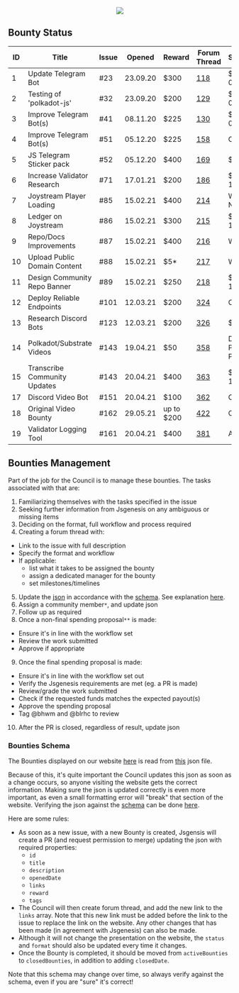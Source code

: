<p align="center"><img src="/img/bounties_new.svg"></p>

## Bounty Status

| ID | Title                        | Issue | Opened   | Reward | Forum Thread                                             | Status/Grading     | PR  | Proposal                                             |
|----|------------------------------|-------|----------|--------|----------------------------------------------------------|--------------------|-----|------------------------------------------------------|
| 1  | Update Telegram Bot          | #23   | 23.09.20 | $300   | [118](https://testnet.joystream.org/#/forum/threads/118) | $300 - 01.11.20    | #36 | [32](https://testnet.joystream.org/#/proposals/historical/32)   |
| 2  | Testing of 'polkadot-js'     | #32   | 23.09.20 | $200   | [129](https://testnet.joystream.org/#/forum/threads/129) | $200 - 05.01.20    | #67 | [87](https://testnet.joystream.org/#/proposals/historical/87)   |
| 3  | Improve Telegram Bot(s)      | #41   | 08.11.20 | $225   | [130](https://testnet.joystream.org/#/forum/threads/130) | $25 - 05.12.20     | #47 | [49](https://testnet.joystream.org/#/proposals/historical/49)   |
| 4  | Improve Telegram Bot(s)      | #51   | 05.12.20 | $225   | [158](https://testnet.joystream.org/#/forum/threads/158) | Complete    | NA  | NA                                                   |
| 5  | JS Telegram Sticker pack     | #52   | 05.12.20 | $400   | [169](https://testnet.joystream.org/#/forum/threads/169) | $300          | NA  | NA                                                   |
| 6  | Increase Validator Research  | #71   | 17.01.21 | $200   | [186](https://testnet.joystream.org/#/forum/threads/186) | $200 - 13.02.21    | #77 | [116](https://testnet.joystream.org/#/proposals/historical/116) |
| 7  | Joystream Player Loading     | #85   | 15.02.21 | $400   | [214](https://testnet.joystream.org/#/forum/threads/214) | Withdrawn - No interest | NA  | NA                                              |
| 8  | Ledger on Joystream          | #86   | 15.02.21 | $300   | [215](https://testnet.joystream.org/#/forum/threads/215) | $450 - 13.05.21    | #171| [56])(https://testnet.joystream.org/#/proposals/56)  |
| 9  | Repo/Docs Improvements       | #87   | 15.02.21 | $400   | [216](https://testnet.joystream.org/#/forum/threads/216) | Weekly Bounty          | NA  | NA                                                   |
| 10 | Upload Public Domain Content | #88   | 15.02.21 | $5*    | [217](https://testnet.joystream.org/#/forum/threads/217) | Weekly Bounty          | NA  | NA                                                   |
| 11 | Design Community Repo Banner | #89   | 15.02.21 | $250   | [218](https://testnet.joystream.org/#/forum/threads/218) | $300 - 13.05.21    | NA  | NA                                                   |
| 12 | Deploy Reliable Endpoints | #101   | 12.03.21 | $200   | [324](https://testnet.joystream.org/#/forum/threads/324) | Completed       | NA  | NA                                                   |
| 13 | Research Discord Bots | #123   | 12.03.21 | $200   | [326](https://testnet.joystream.org/#/forum/threads/326) | $450          | #131, #133   | NA                                                   |
| 14 | Polkadot/Substrate Videos | #143   | 19.04.21 | $50   | [358](https://testnet.joystream.org/#/forum/threads/358) | Discontinued - Pending Payouts | #157  | [35](https://testnet.joystream.org/#/proposals/35), [37](https://testnet.joystream.org/#/proposals/37), [37](https://testnet.joystream.org/#/proposals/37), [40](https://testnet.joystream.org/#/proposals/40), [41](https://testnet.joystream.org/#/proposals/41) |                                                   |
| 15 | Transcribe Community Updates | #143   | 20.04.21 | $400   | [363](https://testnet.joystream.org/#/forum/threads/363) | $375 - 15.06.2021  | #199 | [166](https://testnet.joystream.org/#/proposals/166)            |
| 17 | Discord Video Bot | #151   | 20.04.21 | $100   | [362](https://testnet.joystream.org/#/forum/threads/362) | Completed   | NA  | NA                         |
| 18 | Original Video Bounty | #162   | 29.05.21 | up to $200  | [422](https://testnet.joystream.org/#/forum/threads/422) | Open   | NA  | NA                         |
| 19 | Validator Logging Tool | #161   | 20.04.21 | $400   | [381](https://testnet.joystream.org/#/forum/threads/381) | Announced          | NA  | NA                         |


## Bounties Management
Part of the job for the Council is to manage these bounties. The tasks associated with that are:
1. Familiarizing themselves with the tasks specified in the issue
2. Seeking further information from Jsgenesis on any ambiguous or missing items
3. Deciding on the format, full workflow and process required
4. Creating a forum thread with:
  - Link to the issue with full description
  - Specify the format and workflow
  - If applicable:
    - list what it takes to be assigned the bounty
    - assign a dedicated manager for the bounty
    - set milestones/timelines
5. Update the [json](/bounties-overview/bounties-status.json) in accordance with the [schema](/bounties-overview/bounties). See explanation [here](#bounties-schema).
6. Assign a community member`*`, and update json
7. Follow up as required
8. Once a non-final spending proposal`**` is made:
  - Ensure it's in line with the workflow set
  - Review the work submitted
  - Approve if appropriate
9. Once the final spending proposal is made:
  - Ensure it's in line with the workflow set out
  - Verify the Jsgenesis requirements are met (eg. a PR is made)
  - Review/grade the work submitted
  - Check if the requested funds matches the expected payout(s)
  - Approve the spending proposal
  - Tag @bhwm and @blrhc to review
10. After the PR is closed, regardless of result, update json


### Bounties Schema
The Bounties displayed on our website [here](https://www.joystream.org/get-started) is read from [this](/bounties-overview/bounties-status.json) json file.

Because of this, it's quite important the Council updates this json as soon as a change occurs, so anyone visiting the website gets the correct information. Making sure the json is updated correctly is even more important, as even a small formatting error will "break" that section of the website. Verifying the json against the [schema](/bounties-overview/bounties.schema.json) can be done [here](https://www.jsonschemavalidator.net/).

Here are some rules:
- As soon as a new issue, with a new Bounty is created, Jsgensis will create a PR (and request permission to merge) updating the json with required properties:
  - `id`
  - `title`
  - `description`
  - `openedDate`
  - `links`
  - `reward`
  - `tags`
- The Council will then create forum thread, and add the new link to the `links` array. Note that this new link must be added before the link to the issue to replace the link on the website. Any other changes that has been made (in agreement with Jsgenesis) can also be made.
- Although it will not change the presentation on the website, the `status` and `format` should also be updated every time it changes.
- Once the Bounty is completed, it should be moved from `activeBounties` to `closedBounties`, in addition to adding `closedDate`.

Note that this schema may change over time, so always verify against the schema, even if you are "sure" it's correct!
